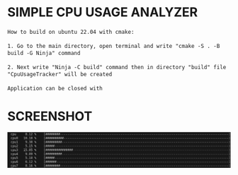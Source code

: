 # SIMPLE CPU USAGE ANALYZER 

```
How to build on ubuntu 22.04 with cmake: 

1. Go to the main directory, open terminal and write "cmake -S . -B build -G Ninja" command

2. Next write "Ninja -C build" command then in directory "build" file "CpuUsageTracker" will be created

Application can be closed with
```
# SCREENSHOT
![alt text](SCREEN.png)
